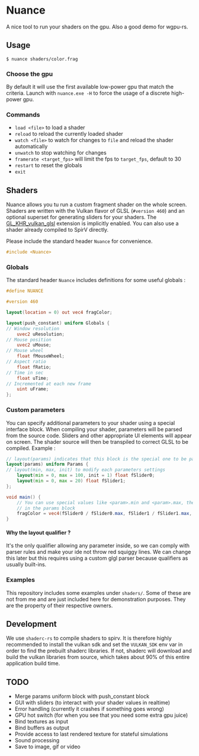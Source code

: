 # Nuance

A nice tool to run your shaders on the gpu. Also a good demo for wgpu-rs.

## Usage

```shell
$ nuance shaders/color.frag
```

### Choose the gpu

By default it will use the first available low-power gpu that match the criteria. Launch
with `nuance.exe -H` to force the usage of a discrete high-power gpu.

### Commands

- `load <file>` to load a shader
- `reload` to reload the currently loaded shader
- `watch <file>` to watch for changes to `file` and reload the shader automatically
- `unwatch` to stop watching for changes
- `framerate <target_fps>` will limit the fps to `target_fps`, default to 30
- `restart` to reset the globals
- `exit`

## Shaders

Nuance allows you tu run a custom fragment shader on the whole screen. Shaders are written with the
Vulkan flavor of GLSL (`#version 460`) and an optional superset for generating sliders for your
shaders.
The [GL_KHR_vulkan_glsl](https://github.com/KhronosGroup/GLSL/blob/master/extensions/khr/GL_KHR_vulkan_glsl.txt)
extension is implicitly enabled. You can also use a shader already compiled to SpirV directly.

Please include the standard header `Nuance` for convenience.

```glsl
#include <Nuance>
```

### Globals

The standard header `Nuance` includes definitions for some useful globals :

```glsl
#define NUANCE

#version 460

layout(location = 0) out vec4 fragColor;

layout(push_constant) uniform Globals {
// Window resolution
    uvec2 uResolution;
// Mouse position
    uvec2 uMouse;
// Mouse wheel
    float fMouseWheel;
// Aspect ratio
    float fRatio;
// Time in sec
    float uTime;
// Incremented at each new frame
    uint uFrame;
};
```

### Custom parameters

You can specify additional parameters to your shader using a special interface block. When compiling
your shader, parameters will be parsed from the source code. Sliders and other appropriate UI
elements will appear on screen. The shader source will then be transpiled to correct GLSL to be
compiled. Example :

```glsl
// layout(params) indicates that this block is the special one to be parsed.
layout(params) uniform Params {
// layout(min, max, init) to modify each parameters settings
    layout(min = 0, max = 100, init = 1) float fSlider0;
    layout(min = 0, max = 20) float fSlider1;
};

void main() {
    // You can use special values like <param>.min and <param>.max, they will be replaced by the settings defined
    // in the params block
    fragColor = vec4(fSlider0 / fSlider0.max, fSlider1 / fSlider1.max, 0.0, 1.0);
}
```

#### Why the layout qualifier ?

It's the only qualifier allowing any parameter inside, so we can comply with parser rules and make
your ide not throw red squiggy lines. We can change this later but this requires using a custom glgl
parser because qualifiers as usually built-ins.

### Examples

This repository includes some examples under `shaders/`. Some of these are not from me and are just
included here for demonstration purposes. They are the property of their respective owners.

## Development

We use `shaderc-rs` to compile shaders to spirv. It is therefore highly recommended to install the
vulkan sdk and set the `VULKAN_SDK` env var in order to find the prebuilt shaderc libraries. If not,
shaderc will download and build the vulkan libraries from source, which takes about 90% of this
entire application build time.

## TODO

- Merge params uniform block with push_constant block
- GUI with sliders (to interact with your shader values in realtime)
- Error handling (currently it crashes if something goes wrong)
- GPU hot switch (for when you see that you need some extra gpu juice)
- Bind textures as input
- Bind buffers as output
- Provide access to last rendered texture for stateful simulations
- Sound processing
- Save to image, gif or video
